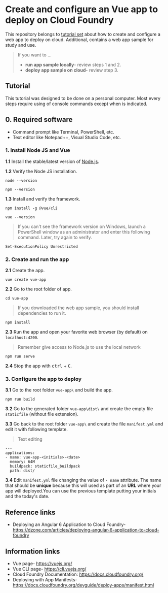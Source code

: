 # Create and configure an Vue app to deploy on Cloud Foundry
This repository belongs to [tutorial set](https://github.com/afforeroc/deploy-on-cloudfoundry) about how to create and configure a web app to deploy on cloud. Additional, contains a web app sample for study and use.
> If you want to ...
>  * **run app sample locally**- review steps 1 and 2.
>  * **deploy app sample on cloud**- review step 3.

## Tutorial
This tutorial was designed to be done on a personal computer. Most every steps require using of console commands except when is indicated.

## 0. Required software
* Command prompt like Terminal, PowerShell, etc.
* Text editor like Notepad++, Visual Studio Code, etc.

### 1. Install Node JS and Vue
  **1.1** Install the stable/latest version of [Node.js](https://nodejs.org/en/).

  **1.2** Verify the Node JS installation.
  ```
  node --version
  ```
  ```
  npm --version
  ```

  **1.3** Install and verify the framework.
  ```
  npm install -g @vue/cli
  ```
  ```
  vue --version
  ```

  > If you can't see the framework version on Windows, launch a PowerShell window as an administrator and enter this following command. Later, try again to verify.
  ```
  Set-ExecutionPolicy Unrestricted
  ```

### 2. Create and run the app
  **2.1** Create the app.
  ```
  vue create vue-app
  ```

  **2.2** Go to the root folder of app.
  ```
  cd vue-app
  ```
  
  > If you downloaded the web app sample, you should install dependencies to run it.
  ```
  npm install
  ```
  
  **2.3** Run the app and open your favorite web browser (by default) on `localhost:4200`.
  > Remember give access to Node.js to use the local network 
  ```
  npm run serve
  ```

  **2.4** Stop the app with <kbd>ctrl</kbd> + <kbd>C</kbd>.

### 3. Configure the app to deploy
  **3.1** Go to the root folder `vue-app\` and build the app.
  ```
  npm run build
  ```

  **3.2**  Go to the generated folder `vue-app\dist\` and create the empty file `staticfile` (without file extension).

  **3.3** Go back to the root folder `vue-app\` and create the file `manifest.yml` and edit it with following template.
  > Text editing<br> 
  ```
  ---
  applications:
  - name: vue-app-<initials>-<date>
    memory: 64M
    buildpack: staticfile_buildpack
    path: dist/
  ```
  
  **3.4** Edit `manifest.yml` file changing the value of `- name` attribute. The name that should be **unique** because this will used as part of an **URL** where your app will deployed.You can use the previous template putting your initials and the today's date.

## Reference links
* Deploying an Angular 6 Application to Cloud Foundry- https://dzone.com/articles/deploying-angular-6-application-to-cloud-foundry

## Information links
* Vue page- https://vuejs.org/
* Vue CLI page- https://cli.vuejs.org/
* Cloud Foundry Documentation: https://docs.cloudfoundry.org/ 
* Deploying with App Manifests- https://docs.cloudfoundry.org/devguide/deploy-apps/manifest.html
